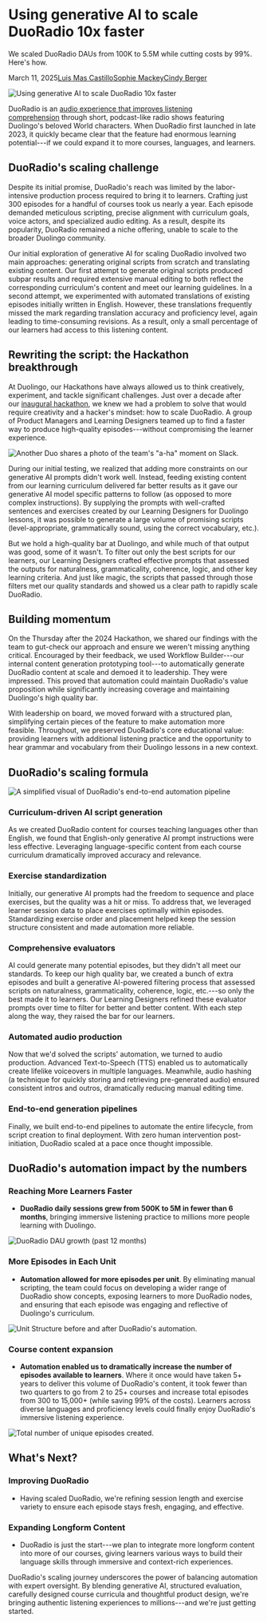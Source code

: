 # Using generative AI to scale DuoRadio 10x faster

We scaled DuoRadio DAUs from 100K to 5.5M while cutting costs by 99%. Here's how.

March 11, 2025[Luis Mas Castillo](https://blog.duolingo.com/author/luis-mas-castillo/)[Sophie Mackey](https://blog.duolingo.com/author/sophie-mackey/)[Cindy Berger](https://blog.duolingo.com/author/cindy-berger/)

![Using generative AI to scale DuoRadio 10x faster](https://blog.duolingo.com/content/images/2025/03/duoradio-1.png)

DuoRadio is an [audio experience that improves listening comprehension](https://blog.duolingo.com/duoradio-listening-practice/) through short, podcast-like radio shows featuring Duolingo's beloved World characters. When DuoRadio first launched in late 2023, it quickly became clear that the feature had enormous learning potential---if we could expand it to more courses, languages, and learners.

## DuoRadio's scaling challenge

Despite its initial promise, DuoRadio's reach was limited by the labor-intensive production process required to bring it to learners. Crafting just 300 episodes for a handful of courses took us nearly a year. Each episode demanded meticulous scripting, precise alignment with curriculum goals, voice actors, and specialized audio editing. As a result, despite its popularity, DuoRadio remained a niche offering, unable to scale to the broader Duolingo community.

Our initial exploration of generative AI for scaling DuoRadio involved two main approaches: generating original scripts from scratch and translating existing content. Our first attempt to generate original scripts produced subpar results and required extensive manual editing to both reflect the corresponding curriculum's content and meet our learning guidelines. In a second attempt, we experimented with automated translations of existing episodes initially written in English. However, these translations frequently missed the mark regarding translation accuracy and proficiency level, again leading to time-consuming revisions. As a result, only a small percentage of our learners had access to this listening content.

## Rewriting the script: the Hackathon breakthrough

At Duolingo, our Hackathons have always allowed us to think creatively, experiment, and tackle significant challenges. Just over a decade after our [inaugural hackathon](https://blog.duolingo.com/duolingos-inaugural-hackathon/), we knew we had a problem to solve that would require creativity and a hacker's mindset: how to scale DuoRadio. A group of Product Managers and Learning Designers teamed up to find a faster way to produce high-quality episodes---without compromising the learner experience.

![Another Duo shares a photo of the team's "a-ha" moment on Slack.](https://blog.duolingo.com/content/images/2025/03/Slack-screenshot.png)

During our initial testing, we realized that adding more constraints on our generative AI prompts didn't work well. Instead, feeding existing content from our learning curriculum delivered far better results as it gave our generative AI model specific patterns to follow (as opposed to more complex instructions). By supplying the prompts with well-crafted sentences and exercises created by our Learning Designers for Duolingo lessons, it was possible to generate a large volume of promising scripts (level-appropriate, grammatically sound, using the correct vocabulary, etc.).

But we hold a high-quality bar at Duolingo, and while much of that output was good, some of it wasn't. To filter out only the best scripts for our learners, our Learning Designers crafted effective prompts that assessed the outputs for naturalness, grammaticality, coherence, logic, and other key learning criteria. And just like magic, the scripts that passed through those filters met our quality standards and showed us a clear path to rapidly scale DuoRadio.

## Building momentum

On the Thursday after the 2024 Hackathon, we shared our findings with the team to gut-check our approach and ensure we weren't missing anything critical. Encouraged by their feedback, we used Workflow Builder---our internal content generation prototyping tool---to automatically generate DuoRadio content at scale and demoed it to leadership. They were impressed. This proved that automation could maintain DuoRadio's value proposition while significantly increasing coverage and maintaining Duolingo's high quality bar.

With leadership on board, we moved forward with a structured plan, simplifying certain pieces of the feature to make automation more feasible. Throughout, we preserved DuoRadio's core educational value: providing learners with additional listening practice and the opportunity to hear grammar and vocabulary from their Duolingo lessons in a new context.

## DuoRadio's scaling formula

![A simplified visual of DuoRadio's end-to-end automation pipeline](https://lh7-rt.googleusercontent.com/docsz/AD_4nXelsdqg4TS2sqRMMT0uoNEeEdrv-IfNAvV0_QMLvQVhmXQnEx4VYVOqaUvLMo6KEeaB3pJAaBO7ogIegtic5lgHxP1voE9LbmW9Q_JWyLjVvH76uFoF0PntYoGYMRbp4tPqlkRxhg?key=xSRVMyUChk1xaBadLJ_Crjs1)

### Curriculum-driven AI script generation

As we created DuoRadio content for courses teaching languages other than English, we found that English-only generative AI prompt instructions were less effective. Leveraging language-specific content from each course curriculum dramatically improved accuracy and relevance.

### Exercise standardization

Initially, our generative AI prompts had the freedom to sequence and place exercises, but the quality was a hit or miss. To address that, we leveraged learner session data to place exercises optimally within episodes. Standardizing exercise order and placement helped keep the session structure consistent and made automation more reliable.

### Comprehensive evaluators

AI could generate many potential episodes, but they didn't all meet our standards. To keep our high quality bar, we created a bunch of extra episodes and built a generative AI-powered filtering process that assessed scripts on naturalness, grammaticality, coherence, logic, etc.---so only the best made it to learners. Our Learning Designers refined these evaluator prompts over time to filter for better and better content. With each step along the way, they raised the bar for our learners.

### Automated audio production

Now that we'd solved the scripts' automation, we turned to audio production. Advanced Text-to-Speech (TTS) enabled us to automatically create lifelike voiceovers in multiple languages. Meanwhile, audio hashing (a technique for quickly storing and retrieving pre-generated audio) ensured consistent intros and outros, dramatically reducing manual editing time.

### End-to-end generation pipelines

Finally, we built end-to-end pipelines to automate the entire lifecycle, from script creation to final deployment. With zero human intervention post-initiation, DuoRadio scaled at a pace once thought impossible.

## DuoRadio's automation impact by the numbers

### Reaching More Learners Faster

- **DuoRadio daily sessions grew from 500K to 5M in fewer than 6 months**, bringing immersive listening practice to millions more people learning with Duolingo.

![DuoRadio DAU growth (past 12 months)](https://lh7-rt.googleusercontent.com/docsz/AD_4nXdkeXLhSriU8GcUBFMj4hb7mu44DaJto2C8b2iGA1VvtT-6gYTExr0jiMHZvKLxHnLFvXNi3VTNNSPoO1Jb9PVFwUh1Sl5Qk6EauA3Yb17in2d1okKQfbTmBfcVtnUq0M81_bfxag?key=xSRVMyUChk1xaBadLJ_Crjs1 "Chart")

### More Episodes in Each Unit

- **Automation allowed for more episodes per unit**. By eliminating manual scripting, the team could focus on developing a wider range of DuoRadio show concepts, exposing learners to more DuoRadio nodes, and ensuring that each episode was engaging and reflective of Duolingo's curriculum.

![Unit Structure before and after DuoRadio's automation.](https://blog.duolingo.com/content/images/2025/03/Path-visual-1.png)

### Course content expansion

- **Automation enabled us to dramatically increase the number of episodes available to learners**. Where it once would have taken 5+ years to deliver this volume of DuoRadio's content, it took fewer than two quarters to go from 2 to 25+ courses and increase total episodes from 300 to 15,000+ (while saving 99% of the costs). Learners across diverse languages and proficiency levels could finally enjoy DuoRadio's immersive listening experience.

![Total number of unique episodes created.](https://lh7-rt.googleusercontent.com/docsz/AD_4nXeJZpKpjVVGhCjGlUrg5fYrayaooQdPYEXGl4xyrmvb-KE2cdZWMz6iW5WLdUMke8t2ZG5Z2MniD6nUynBHhGYCqkvhtyZsGLTVVNbCdjGIt4hSwdlQpSEWJx9q_smxIl8bf9Co?key=xSRVMyUChk1xaBadLJ_Crjs1 "Chart")

## What's Next?

### Improving DuoRadio

- Having scaled DuoRadio, we're refining session length and exercise variety to ensure each episode stays fresh, engaging, and effective.

### Expanding Longform Content

- DuoRadio is just the start---we plan to integrate more longform content into more of our courses, giving learners various ways to build their language skills through immersive and context-rich experiences.

DuoRadio's scaling journey underscores the power of balancing automation with expert oversight. By blending generative AI, structured evaluation, carefully designed course curricula and thoughtful product design, we're bringing authentic listening experiences to millions---and we're just getting started.
